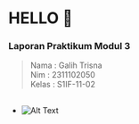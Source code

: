 
# HELLO 👋
### Laporan Praktikum Modul 3

> Nama : Galih Trisna\
> Nim : 2311102050 \
> Kelas : S1IF-11-02

## 
- ![Alt Text](https://media.giphy.com/media/l2Sq72gPlwox4o2n6/giphy.gif)


                
